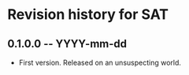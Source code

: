 # Revision history for SAT

## 0.1.0.0 -- YYYY-mm-dd

* First version. Released on an unsuspecting world.
